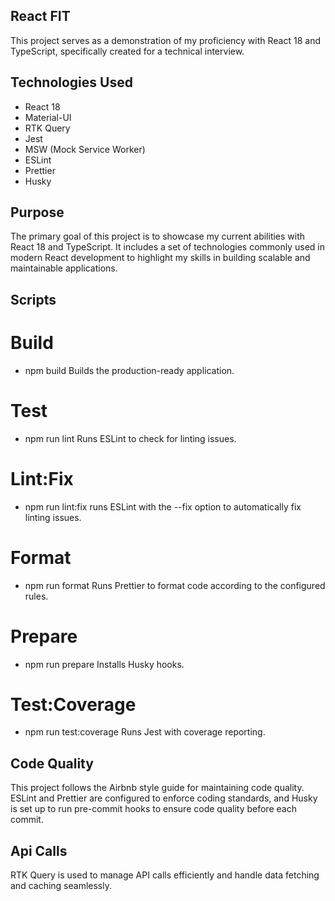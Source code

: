 ## React FIT

This project serves as a demonstration of my proficiency with React 18 and TypeScript, specifically created for a technical interview.

## Technologies Used

- React 18
- Material-UI
- RTK Query
- Jest
- MSW (Mock Service Worker)
- ESLint
- Prettier
- Husky

## Purpose

The primary goal of this project is to showcase my current abilities with React 18 and TypeScript. It includes a set of technologies commonly used in modern React development to highlight my skills in building scalable and maintainable applications.

## Scripts

# Build

- npm build
  Builds the production-ready application.

# Test

- npm run lint
  Runs ESLint to check for linting issues.

# Lint:Fix

- npm run lint:fix
  runs ESLint with the --fix option to automatically fix linting issues.

# Format

- npm run format
  Runs Prettier to format code according to the configured rules.

# Prepare

- npm run prepare
  Installs Husky hooks.

# Test:Coverage

- npm run test:coverage
  Runs Jest with coverage reporting.

## Code Quality

This project follows the Airbnb style guide for maintaining code quality. ESLint and Prettier are configured to enforce coding standards, and Husky is set up to run pre-commit hooks to ensure code quality before each commit.

## Api Calls

RTK Query is used to manage API calls efficiently and handle data fetching and caching seamlessly.
